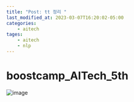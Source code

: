 ```yaml
---
title: "Post: tt 정리 "
last_modified_at: 2023-03-07T16:20:02-05:00
categories:
    - aitech
tages:
    - aitech
    - nlp
---
```


# boostcamp_AITech_5th
![image](../../../image/aitech.png)